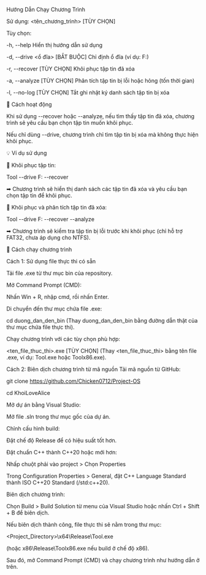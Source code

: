 Hướng Dẫn Chạy Chương Trình

Sử dụng: <tên_chương_trình> [TÙY CHỌN]

Tùy chọn:

  -h, --help                          Hiển thị hướng dẫn sử dụng
  
  -d, --drive <ổ đĩa>                 [BẮT BUỘC] Chỉ định ổ đĩa (ví dụ: F:)
  
  -r, --recover                       [TÙY CHỌN] Khôi phục tập tin đã xóa
  
  -a, --analyze                       [TÙY CHỌN] Phân tích tập tin bị lỗi hoặc hỏng (tốn thời gian)
  
  -l, --no-log                        [TÙY CHỌN] Tắt ghi nhật ký danh sách tập tin bị xóa
  
🔹 Cách hoạt động

Khi sử dụng --recover hoặc --analyze, nếu tìm thấy tập tin đã xóa, chương trình sẽ yêu cầu bạn chọn tập tin muốn khôi phục.

Nếu chỉ dùng --drive, chương trình chỉ tìm tập tin bị xóa mà không thực hiện khôi phục.

💡 Ví dụ sử dụng

🔹 Khôi phục tập tin:

Tool --drive F: --recover

➡ Chương trình sẽ hiển thị danh sách các tập tin đã xóa và yêu cầu bạn chọn tập tin để khôi phục.

🔹 Khôi phục và phân tích tập tin đã xóa:

Tool --drive F: --recover --analyze

➡ Chương trình sẽ kiểm tra tập tin bị lỗi trước khi khôi phục (chỉ hỗ trợ FAT32, chưa áp dụng cho NTFS).

🚀 Cách chạy chương trình

Cách 1: Sử dụng file thực thi có sẵn

Tải file .exe từ thư mục bin của repository.

Mở Command Prompt (CMD):

Nhấn Win + R, nhập cmd, rồi nhấn Enter.

Di chuyển đến thư mục chứa file .exe:

cd duong_dan_den_bin
(Thay duong_dan_den_bin bằng đường dẫn thật của thư mục chứa file thực thi).

Chạy chương trình với các tùy chọn phù hợp:

<ten_file_thuc_thi>.exe [TÙY CHỌN]
(Thay <ten_file_thuc_thi> bằng tên file .exe, ví dụ: Tool.exe hoặc Toolx86.exe).

Cách 2: Biên dịch chương trình từ mã nguồn
Tải mã nguồn từ GitHub:

git clone https://github.com/Chicken0712/Project-OS

cd KhoiLoveAlice

Mở dự án bằng Visual Studio:

Mở file .sln trong thư mục gốc của dự án.

Chỉnh cấu hình build:

Đặt chế độ Release để có hiệu suất tốt hơn.

Đặt chuẩn C++ thành C++20 hoặc mới hơn:

Nhấp chuột phải vào project > Chọn Properties

Trong Configuration Properties > General, đặt C++ Language Standard thành ISO C++20 Standard (/std:c++20).

Biên dịch chương trình:

Chọn Build > Build Solution từ menu của Visual Studio hoặc nhấn Ctrl + Shift + B để biên dịch.

Nếu biên dịch thành công, file thực thi sẽ nằm trong thư mục:

<Project_Directory>\x64\Release\Tool.exe

(hoặc x86\Release\Toolx86.exe nếu build ở chế độ x86).

Sau đó, mở Command Prompt (CMD) và chạy chương trình như hướng dẫn ở trên.
